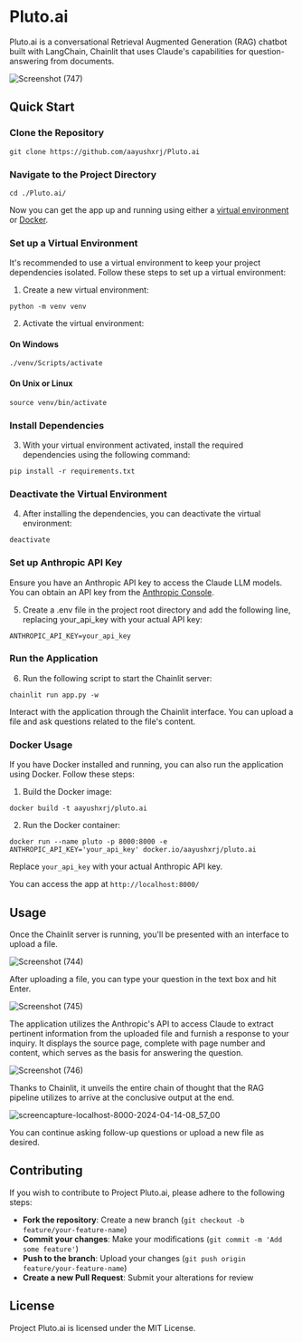 # Pluto.ai

Pluto.ai is a conversational Retrieval Augmented Generation (RAG) chatbot built with LangChain, Chainlit that uses Claude's capabilities for question-answering from documents.

![Screenshot (747)](https://github.com/aayushxrj/Pluto.ai/assets/111623667/2cec03e1-1016-440f-875b-1901b34f166c)

## Quick Start

### Clone the Repository

```
git clone https://github.com/aayushxrj/Pluto.ai
```

### Navigate to the Project Directory

```
cd ./Pluto.ai/
```

Now you can get the app up and running using either a [virtual environment](https://docs.python.org/3/library/venv.html) or [Docker](https://www.docker.com/).

### Set up a Virtual Environment

It's recommended to use a virtual environment to keep your project dependencies isolated. Follow these steps to set up a virtual environment:

1. Create a new virtual environment:

```
python -m venv venv
```

2. Activate the virtual environment:

#### On Windows
```
./venv/Scripts/activate
```
#### On Unix or Linux
```
source venv/bin/activate
```

### Install Dependencies
3. With your virtual environment activated, install the required dependencies using the following command:

```
pip install -r requirements.txt
```

### Deactivate the Virtual Environment
4. After installing the dependencies, you can deactivate the virtual environment:

```
deactivate
```

### Set up Anthropic API Key
Ensure you have an Anthropic API key to access the Claude LLM models. You can obtain an API key from the [Anthropic Console](https://console.anthropic.com/dashboard).

5. Create a .env file in the project root directory and add the following line, replacing your_api_key with your actual API key:

```
ANTHROPIC_API_KEY=your_api_key
```

### Run the Application
6. Run the following script to start the Chainlit server:
```
chainlit run app.py -w
```

Interact with the application through the Chainlit interface. You can upload a file and ask questions related to the file's content.

### Docker Usage

If you have Docker installed and running, you can also run the application using Docker. Follow these steps:

1. Build the Docker image:

```
docker build -t aayushxrj/pluto.ai
```

2. Run the Docker container:

```
docker run --name pluto -p 8000:8000 -e ANTHROPIC_API_KEY='your_api_key' docker.io/aayushxrj/pluto.ai
```

Replace `your_api_key` with your actual Anthropic API key.

You can access the app at `http://localhost:8000/`

## Usage

Once the Chainlit server is running, you'll be presented with an interface to upload a file.

![Screenshot (744)](https://github.com/aayushxrj/Pluto.ai/assets/111623667/b5ca305a-de88-475b-9db8-02119db42439)

After uploading a file, you can type your question in the text box and hit Enter.

![Screenshot (745)](https://github.com/aayushxrj/Pluto.ai/assets/111623667/0494108b-d8d3-4f4f-a779-48bad4b75dfd)


The application utilizes the Anthropic's API to access Claude to extract pertinent information from the uploaded file and furnish a response to your inquiry. It displays the source page, complete with page number and content, which serves as the basis for answering the question.

![Screenshot (746)](https://github.com/aayushxrj/Pluto.ai/assets/111623667/f3e8c33d-1a9b-4d14-988c-02700e51d466)

Thanks to Chainlit, it unveils the entire chain of thought that the RAG pipeline utilizes to arrive at the conclusive output at the end.

![screencapture-localhost-8000-2024-04-14-08_57_00](https://github.com/aayushxrj/Pluto.ai/assets/111623667/f13ad146-0222-4d74-a5ec-004cb8ee9ad7)

You can continue asking follow-up questions or upload a new file as desired.

## Contributing

If you wish to contribute to Project Pluto.ai, please adhere to the following steps:

- **Fork the repository**: Create a new branch (`git checkout -b feature/your-feature-name`)
- **Commit your changes**: Make your modifications (`git commit -m 'Add some feature'`)
- **Push to the branch**: Upload your changes (`git push origin feature/your-feature-name`)
- **Create a new Pull Request**: Submit your alterations for review

## License

Project Pluto.ai is licensed under the MIT License.

